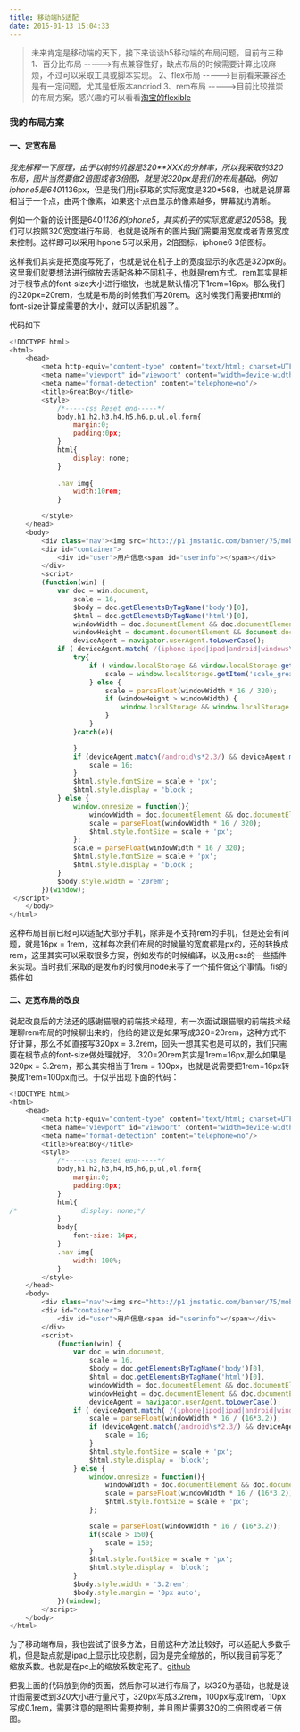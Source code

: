 ```yaml
---
title: 移动端h5适配
date: 2015-01-13 15:04:33
---
```



>未来肯定是移动端的天下，接下来谈谈h5移动端的布局问题，目前有三种
1、百分比布局 ----->有点兼容性好，缺点布局的时候需要计算比较麻烦，不过可以采取工具或脚本实现。
2、flex布局  ----->目前看来兼容还是有一定问题，尤其是低版本andriod
3、rem布局   ----->目前比较推崇的布局方案，感兴趣的可以看看[淘宝的flexible](http://www.cocoachina.com/webapp/20150617/12190.html)

<!-- more -->


### 我的布局方案

#### 一、定宽布局

*我先解释一下原理，由于以前的机器是320**XXX的分辨率，所以我采取的320布局，图片当然要做2倍图或者3倍图，就是说320px是我们的布局基础。例如iphone5是640*1136px，但是我们用js获取的实际宽度是320*568，也就是说屏幕相当于一个点，由两个像素，如果这个点由显示的像素越多，屏幕就约清晰。

例如一个新的设计图是640*1136的iphone5，其实机子的实际宽度是320*568。我们可以按照320宽度进行布局，也就是说所有的图片我们需要用宽度或者背景宽度来控制。这样即可以采用ihpone 5可以采用，2倍图标，iphone6 3倍图标。

这样我们其实是把宽度写死了，也就是说在机子上的宽度显示的永远是320px的。这里我们就要想法进行缩放去适配各种不同机子，也就是rem方式。rem其实是相对于根节点的font-size大小进行缩放，也就是默认情况下1rem=16px。那么我们的320px=20rem，也就是布局的时候我们写20rem。这时候我们需要把html的font-size计算成需要的大小，就可以适配机器了。

代码如下
``` javascript
<!DOCTYPE html>
<html>
    <head>
        <meta http-equiv="content-type" content="text/html; charset=UTF-8"/>
        <meta name="viewport" id="viewport" content="width=device-width,initial-scale=1.0, minimum-scale=1.0, maximum-scale=1.0, user-scalable=no">
        <meta name="format-detection" content="telephone=no"/>
        <title>GreatBoy</title>
        <style>
            /*-----css Reset end-----*/
            body,h1,h2,h3,h4,h5,h6,p,ul,ol,form{
                margin:0;
                padding:0px;
            }
            html{
                display: none;
            }
         
            .nav img{
                width:10rem;
            }

        </style>
    </head>
    <body>
        <div class="nav"><img src="http://p1.jmstatic.com/banner/75/mobile_app/24326_0.jpg"/></div>
        <div id="container">
            <div id="user">用户信息<span id="userinfo"></span></div>
        </div>
        <script>
        (function(win) {
            var doc = win.document,
                scale = 16,
                $body = doc.getElementsByTagName('body')[0],
                $html = doc.getElementsByTagName('html')[0],
                windowWidth = doc.documentElement && doc.documentElement.clientWidth || doc.body.clientWidth || win.innerWidth,
                windowHeight = document.documentElement && document.documentElement.clientHeight || documentElement.body.clientHeight || window.innerHeight,
                deviceAgent = navigator.userAgent.toLowerCase();
            if ( deviceAgent.match( /(iphone|ipod|ipad|android|windows\s*phone|symbianos)/ ) ) {
                try{
                    if ( window.localStorage && window.localStorage.getItem('scale_greatboy') ) {
                        scale = window.localStorage.getItem('scale_greatboy');
                    } else {
                        scale = parseFloat(windowWidth * 16 / 320);
                        if (windowHeight > windowWidth) {
                            window.localStorage && window.localStorage.setItem('scale_greatboy', scale);
                        }
                    }
                }catch(e){

                }
                if (deviceAgent.match(/android\s*2.3/) && deviceAgent.match(/micromessenger/)) {
                    scale = 16;
                }
                $html.style.fontSize = scale + 'px';
                $html.style.display = 'block';
            } else {
                window.onresize = function(){
                    windowWidth = doc.documentElement && doc.documentElement.clientWidth || doc.body.clientWidth || win.innerWidth;
                    scale = parseFloat(windowWidth * 16 / 320);
                    $html.style.fontSize = scale + 'px';
                };
                scale = parseFloat(windowWidth * 16 / 320);
                $html.style.fontSize = scale + 'px';
                $html.style.display = 'block';
            }
            $body.style.width = '20rem';
        })(window);
 </script>
    </body>
</html>
```


这种布局目前已经可以适配大部分手机，除非是不支持rem的手机，但是还会有问题，就是16px = 1rem，这样每次我们布局的时候量的宽度都是px的，还的转换成rem，这里其实可以采取很多方案，例如发布的时候编译，以及用css的一些插件来实现。当时我们采取的是发布的时候用node来写了一个插件做这个事情。fis的插件如



#### 二、定宽布局的改良

说起改良后的方法还的感谢猫眼的前端技术经理，有一次面试跟猫眼的前端技术经理聊rem布局的时候聊出来的，他给的建议是如果写成320=20rem，这种方式不好计算，那么不如直接写320px = 3.2rem，回头一想其实也是可以的，我们只需要在根节点的font-size做处理就好。   320=20rem其实是1rem=16px,那么如果是320px = 3.2rem，那么其实相当于1rem = 100px，也就是说需要把1rem=16px转换成1rem=100px而已。于似乎出现下面的代码：




``` javascript
<!DOCTYPE html>
<html>
    <head>
        <meta http-equiv="content-type" content="text/html; charset=UTF-8"/>
        <meta name="viewport" id="viewport" content="width=device-width,initial-scale=1.0, minimum-scale=1.0, maximum-scale=1.0, user-scalable=no">
        <meta name="format-detection" content="telephone=no"/>
        <title>GreatBoy</title>
        <style>
            /*-----css Reset end-----*/
            body,h1,h2,h3,h4,h5,h6,p,ul,ol,form{
                margin:0;
                padding:0px;
            }
            html{
/*                display: none;*/
            }
            body{
                font-size: 14px;
            }
            .nav img{
                width: 100%;
            }
        </style>
    </head>
    <body>
        <div class="nav"><img src="http://p1.jmstatic.com/banner/75/mobile_app/24326_0.jpg"/></div>
        <div id="container">
            <div id="user">用户信息<span id="userinfo"></span></div>
        </div>
        <script>
	        (function(win) {
	            var doc = win.document,
	                scale = 16,
	                $body = doc.getElementsByTagName('body')[0],
	                $html = doc.getElementsByTagName('html')[0],
	                windowWidth = doc.documentElement && doc.documentElement.clientWidth || doc.body && doc.body.clientWidth || win.innerWidth,
	                windowHeight = doc.documentElement && doc.documentElement.clientHeight || doc.body && doc.body.clientHeight || window.innerHeight,
	                deviceAgent = navigator.userAgent.toLowerCase();
	            if ( deviceAgent.match( /(iphone|ipod|ipad|android|windows\s*phone|symbianos)/ ) ) {
	                scale = parseFloat(windowWidth * 16 / (16*3.2));
	                if (deviceAgent.match(/android\s*2.3/) && deviceAgent.match(/micromessenger/)) {
	                    scale = 16;
	                }
	                $html.style.fontSize = scale + 'px';
	                $html.style.display = 'block';
	            } else {
	                window.onresize = function(){
	                    windowWidth = doc.documentElement && doc.documentElement.clientWidth || doc.body.clientWidth || win.innerWidth;
	                    scale = parseFloat(windowWidth * 16 / (16*3.2));
	                    $html.style.fontSize = scale + 'px';
	                };

	                scale = parseFloat(windowWidth * 16 / (16*3.2));
	                if(scale > 150){
	                    scale = 150;
	                }
	                $html.style.fontSize = scale + 'px';
	                $html.style.display = 'block';
	            }
	            $body.style.width = '3.2rem';
	            $body.style.margin = '0px auto';
	        })(window);
	 	</script>
    </body>
</html>

```


为了移动端布局，我也尝试了很多方法，目前这种方法比较好，可以适配大多数手机，但是缺点就是ipad上显示比较悲剧，因为是完全缩放的，所以我目前写死了缩放系数。也就是在pc上的缩放系数定死了。[github](https://github.com/GreatBoy/h5-rem)

<div class="tip">
把我上面的代码放到你的页面，然后你可以进行布局了，以320为基础，也就是设计图需要改到320大小进行量尺寸，320px写成3.2rem，100px写成1rem，10px写成0.1rem，需要注意的是图片需要控制，并且图片需要320的二倍图或者三倍图。
</div>


